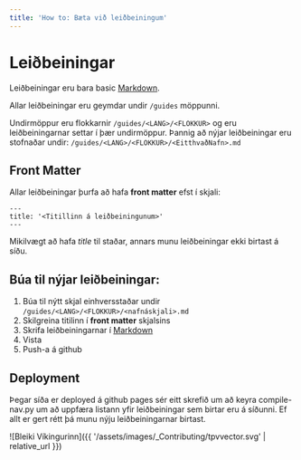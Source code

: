 ```yaml
---
title: 'How to: Bæta við leiðbeiningum'
---
```


# Leiðbeiningar

Leiðbeiningar eru bara basic [Markdown](https://markdownlivepreview.com/).

Allar leiðbeiningar eru geymdar undir `/guides` möppunni.

Undirmöppur eru flokkarnir `/guides/<LANG>/<FLOKKUR>` og eru leiðbeiningarnar settar í þær undirmöppur.
Þannig að nýjar leiðbeiningar eru stofnaðar undir: `/guides/<LANG>/<FLOKKUR>/<EitthvaðNafn>.md`


## Front Matter

Allar leiðbeiningar þurfa að hafa __front matter__ efst í skjali:

```
---
title: '<Titillinn á leiðbeiningunum>'
---
```

Mikilvægt að hafa _title_ til staðar, annars munu leiðbeiningar ekki birtast á síðu.

## Búa til nýjar leiðbeiningar:

1. Búa til nýtt skjal einhversstaðar undir `/guides/<LANG>/<FLOKKUR>/<nafnáskjali>.md`
2. Skilgreina titilinn í __front matter__ skjalsins
3. Skrifa leiðbeiningarnar í [Markdown](https://markdownlivepreview.com/)
4. Vista
5. Push-a á github

## Deployment

Þegar síða er deployed á github pages sér eitt skrefið um að keyra compile-nav.py
um að uppfæra listann yfir leiðbeiningar sem birtar eru á síðunni. Ef allt er gert
rétt þá munu nýju leiðbeiningarnar birtast.


![Bleiki Víkingurinn]({{ '/assets/images/_Contributing/tpvvector.svg' | relative_url }})

